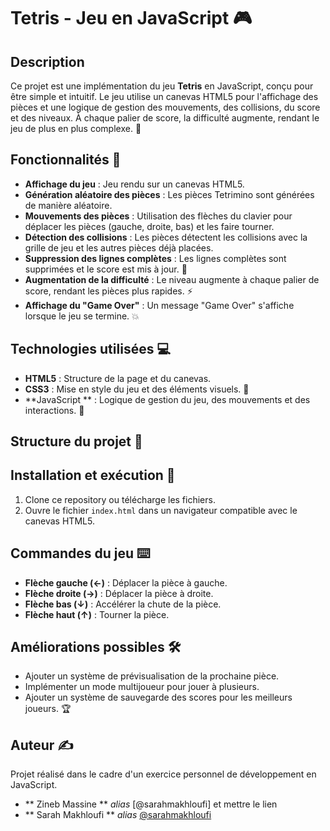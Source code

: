 # Tetris - Jeu en JavaScript 🎮

## Description

Ce projet est une implémentation du jeu **Tetris** en JavaScript, conçu pour être simple et intuitif. Le jeu utilise un canevas HTML5 pour l'affichage des pièces et une logique de gestion des mouvements, des collisions, du score et des niveaux. À chaque palier de score, la difficulté augmente, rendant le jeu de plus en plus complexe. 🚀

## Fonctionnalités 🌟

- **Affichage du jeu** : Jeu rendu sur un canevas HTML5.
- **Génération aléatoire des pièces** : Les pièces Tetrimino sont générées de manière aléatoire.
- **Mouvements des pièces** : Utilisation des flèches du clavier pour déplacer les pièces (gauche, droite, bas) et les faire tourner.
- **Détection des collisions** : Les pièces détectent les collisions avec la grille de jeu et les autres pièces déjà placées.
- **Suppression des lignes complètes** : Les lignes complètes sont supprimées et le score est mis à jour. 🧩
- **Augmentation de la difficulté** : Le niveau augmente à chaque palier de score, rendant les pièces plus rapides. ⚡
- **Affichage du "Game Over"** : Un message "Game Over" s'affiche lorsque le jeu se termine. 💥

## Technologies utilisées 💻

- **HTML5** : Structure de la page et du canevas.
- **CSS3** : Mise en style du jeu et des éléments visuels. 🎨
- **JavaScript ** : Logique de gestion du jeu, des mouvements et des interactions. 🔧

## Structure du projet 📂



## Installation et exécution 🚀

1. Clone ce repository ou télécharge les fichiers.
2. Ouvre le fichier `index.html` dans un navigateur compatible avec le canevas HTML5.

## Commandes du jeu ⌨️

- **Flèche gauche (←)** : Déplacer la pièce à gauche.
- **Flèche droite (→)** : Déplacer la pièce à droite.
- **Flèche bas (↓)** : Accélérer la chute de la pièce.
- **Flèche haut (↑)** : Tourner la pièce.

## Améliorations possibles 🛠️

- Ajouter un système de prévisualisation de la prochaine pièce.
- Implémenter un mode multijoueur pour jouer à plusieurs.
- Ajouter un système de sauvegarde des scores pour les meilleurs joueurs. 🏆

## Auteur ✍️

Projet réalisé dans le cadre d'un exercice personnel de développement en JavaScript.
* ** Zineb Massine ** _alias_ [@sarahmakhloufi] et mettre le lien
* ** Sarah Makhloufi ** _alias_ [@sarahmakhloufi](lien)

